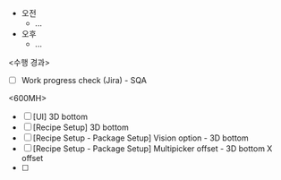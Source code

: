 - 오전
	- ...
- 오후
	- ...

<수행 경과>
- [ ] Work progress check (Jira) - SQA

<600MH>
- [ ] [UI] 3D bottom
- [ ] [Recipe Setup] 3D bottom
- [ ] [Recipe Setup - Package Setup] Vision option - 3D bottom
- [ ] [Recipe Setup - Package Setup] Multipicker offset - 3D bottom X offset
- [ ] 